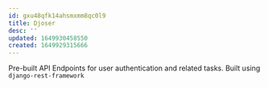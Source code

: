 ```yaml
---
id: gxu48qfk14ahsmxmm8qc0l9
title: Djoser
desc: ''
updated: 1649930458550
created: 1649929315666
---
```


Pre-built API Endpoints for user authentication and related tasks.
Built using `django-rest-framework`
